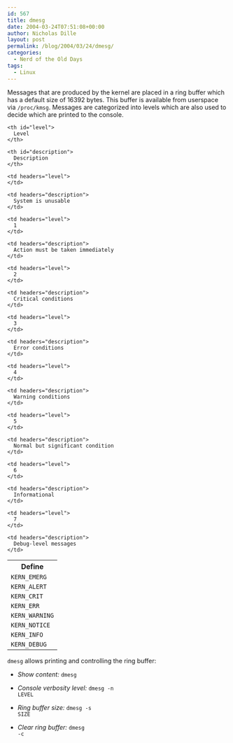 ```yaml
---
id: 567
title: dmesg
date: 2004-03-24T07:51:08+00:00
author: Nicholas Dille
layout: post
permalink: /blog/2004/03/24/dmesg/
categories:
  - Nerd of the Old Days
tags:
  - Linux
---
```

Messages that are produced by the kernel are placed in a ring buffer which has a default size of 16392 bytes. This buffer is available from userspace via <code class="command">/proc/kmsg</code>. Messages are categorized into levels which are also used to decide which are printed to the console.

<!--more-->

<table summary="This table contains message severity levels with a short description">
  <tr>
    <th id="define">
      Define
    </th>
    
    <th id="level">
      Level
    </th>
    
    <th id="description">
      Description
    </th>
  </tr>
  
  <tr>
    <td headers="define">
      <code class="command">KERN_EMERG</code>
    </td>
    
    <td headers="level">
    </td>
    
    <td headers="description">
      System is unusable
    </td>
  </tr>
  
  <tr>
    <td headers="define">
      <code class="command">KERN_ALERT</code>
    </td>
    
    <td headers="level">
      1
    </td>
    
    <td headers="description">
      Action must be taken immediately
    </td>
  </tr>
  
  <tr>
    <td headers="define">
      <code class="command">KERN_CRIT</code>
    </td>
    
    <td headers="level">
      2
    </td>
    
    <td headers="description">
      Critical conditions
    </td>
  </tr>
  
  <tr>
    <td headers="define">
      <code class="command">KERN_ERR</code>
    </td>
    
    <td headers="level">
      3
    </td>
    
    <td headers="description">
      Error conditions
    </td>
  </tr>
  
  <tr>
    <td headers="define">
      <code class="command">KERN_WARNING</code>
    </td>
    
    <td headers="level">
      4
    </td>
    
    <td headers="description">
      Warning conditions
    </td>
  </tr>
  
  <tr>
    <td headers="define">
      <code class="command">KERN_NOTICE</code>
    </td>
    
    <td headers="level">
      5
    </td>
    
    <td headers="description">
      Normal but significant condition
    </td>
  </tr>
  
  <tr>
    <td headers="define">
      <code class="command">KERN_INFO</code>
    </td>
    
    <td headers="level">
      6
    </td>
    
    <td headers="description">
      Informational
    </td>
  </tr>
  
  <tr>
    <td headers="define">
      <code class="command">KERN_DEBUG</code>
    </td>
    
    <td headers="level">
      7
    </td>
    
    <td headers="description">
      Debug-level messages
    </td>
  </tr>
</table>

<code class="command">dmesg</code> allows printing and controlling the ring buffer:

  * _Show content:_ <code class="command">dmesg</code>

  * _Console verbosity level:_ <code class="command">dmesg -n LEVEL</code>

  * _Ring buffer size:_ <code class="command">dmesg -s SIZE</code>

  * _Clear ring buffer:_ <code class="command">dmesg -c</code>
